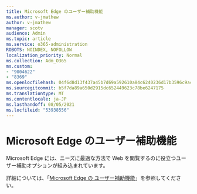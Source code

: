 ```yaml
---
title: Microsoft Edge のユーザー補助機能
ms.author: v-jmathew
author: v-jmathew
manager: scotv
audience: Admin
ms.topic: article
ms.service: o365-administration
ROBOTS: NOINDEX, NOFOLLOW
localization_priority: Normal
ms.collection: Adm_O365
ms.custom:
- "9004622"
- "8369"
ms.openlocfilehash: 04f6d8d13f437a45b7d69a592610a84c6240236d17b3596c9ac28dcd3c3cacc9
ms.sourcegitcommit: b5f7da89a650d2915dc652449623c78be6247175
ms.translationtype: MT
ms.contentlocale: ja-JP
ms.lasthandoff: 08/05/2021
ms.locfileid: "53938556"
---
```

# <a name="accessibility-features-in-microsoft-edge"></a>Microsoft Edge のユーザー補助機能

Microsoft Edge には、ニーズに最適な方法で Web を閲覧するのに役立つユーザー補助オプションが組み込まれています。

詳細については、「[Microsoft Edge の ユーザー補助機能](https://go.microsoft.com/fwlink/?linkid=2153648)」を参照してください。
